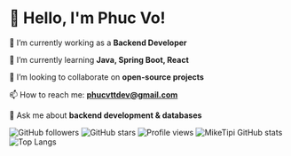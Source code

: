 # 👋 Hello, I'm Phuc Vo!
🔭 I’m currently working as a **Backend Developer**

🌱 I’m currently learning **Java, Spring Boot, React**  

👯 I’m looking to collaborate on **open-source projects**  

📫 How to reach me: **[phucvttdev@gmail.com](mailto:phucvttdev@gmail.com)**  

💬 Ask me about **backend development & databases**  

![GitHub followers](https://img.shields.io/github/followers/miketipi?style=social)
![GitHub stars](https://img.shields.io/github/stars/miketipi?style=social)
![Profile views](https://komarev.com/ghpvc/?username=miketipi&color=blue)
![MikeTipi GitHub stats](https://github-readme-stats.vercel.app/api?username=miketipi&show_icons=true&theme=tokyonight)
![Top Langs](https://github-readme-stats.vercel.app/api/top-langs/?username=miketipi&layout=compact&theme=tokyonight)




